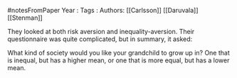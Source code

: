 #notesFromPaper
Year   :
Tags   :
Authors: [[Carlsson]] [[Daruvala]] [[Stenman]]

They looked at both risk aversion and inequality-aversion. Their questionnaire was quite complicated, but in summary, it asked:

What kind of society would you like your grandchild to grow up in? One that is inequal, but has a higher mean, or one that is more equal, but has a lower mean.